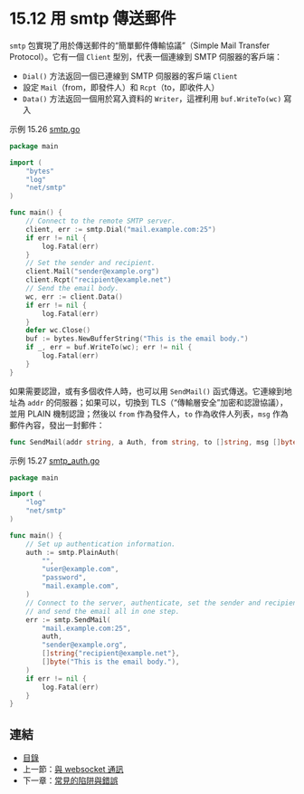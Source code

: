 # 15.12 用 smtp 傳送郵件

`smtp` 包實現了用於傳送郵件的“簡單郵件傳輸協議”（Simple Mail Transfer Protocol）。它有一個 `Client` 型別，代表一個連線到 SMTP 伺服器的客戶端：

- `Dial()` 方法返回一個已連線到 SMTP 伺服器的客戶端 `Client`
- 設定 `Mail`（from，即發件人）和 `Rcpt`（to，即收件人）
- `Data()` 方法返回一個用於寫入資料的 `Writer`，這裡利用 `buf.WriteTo(wc)` 寫入

示例 15.26 [smtp.go](examples/chapter_15/smtp.go)
```go
package main

import (
	"bytes"
	"log"
	"net/smtp"
)

func main() {
	// Connect to the remote SMTP server.
	client, err := smtp.Dial("mail.example.com:25")
	if err != nil {
		log.Fatal(err)
	}
	// Set the sender and recipient.
	client.Mail("sender@example.org")
	client.Rcpt("recipient@example.net")
	// Send the email body.
	wc, err := client.Data()
	if err != nil {
		log.Fatal(err)
	}
	defer wc.Close()
	buf := bytes.NewBufferString("This is the email body.")
	if _, err = buf.WriteTo(wc); err != nil {
		log.Fatal(err)
	}
}
```

如果需要認證，或有多個收件人時，也可以用 `SendMail()` 函式傳送。它連線到地址為 `addr` 的伺服器；如果可以，切換到 TLS（“傳輸層安全”加密和認證協議），並用 PLAIN 機制認證；然後以 `from` 作為發件人，`to` 作為收件人列表，`msg` 作為郵件內容，發出一封郵件：
```go
func SendMail(addr string, a Auth, from string, to []string, msg []byte) error
```

示例 15.27 [smtp_auth.go](examples/chapter_15/smtp_auth.go)
```go
package main

import (
	"log"
	"net/smtp"
)

func main() {
	// Set up authentication information.
	auth := smtp.PlainAuth(
		"",
		"user@example.com",
		"password",
		"mail.example.com",
	)
	// Connect to the server, authenticate, set the sender and recipient,
	// and send the email all in one step.
	err := smtp.SendMail(
		"mail.example.com:25",
		auth,
		"sender@example.org",
		[]string{"recipient@example.net"},
		[]byte("This is the email body."),
	)
	if err != nil {
		log.Fatal(err)
	}
}
```

## 連結

- [目錄](directory.md)
- 上一節：[與 websocket 通訊](15.11.md)
- 下一章：[常見的陷阱與錯誤](16.0.md)
